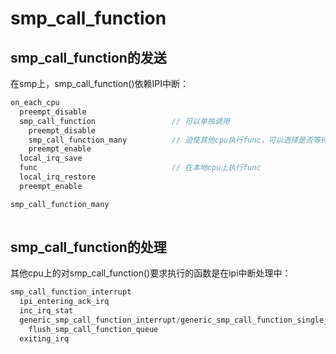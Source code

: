 # smp_call_function

## smp_call_function的发送

在smp上，smp_call_function()依赖IPI中断：

```c
on_each_cpu
  preempt_disable
  smp_call_function                 // 可以单独调用
    preempt_disable
    smp_call_function_many          // 迫使其他cpu执行func，可以选择是否等待其他cpu返回
    preempt_enable
  local_irq_save
  func                              // 在本地cpu上执行func
  local_irq_restore
  preempt_enable

smp_call_function_many
  
```

## smp_call_function的处理

其他cpu上的对smp_call_function()要求执行的函数是在ipi中断处理中：

```c
smp_call_function_interrupt
  ipi_entering_ack_irq
  inc_irq_stat
  generic_smp_call_function_interrupt/generic_smp_call_function_single_interrupt
    flush_smp_call_function_queue
  exiting_irq
```